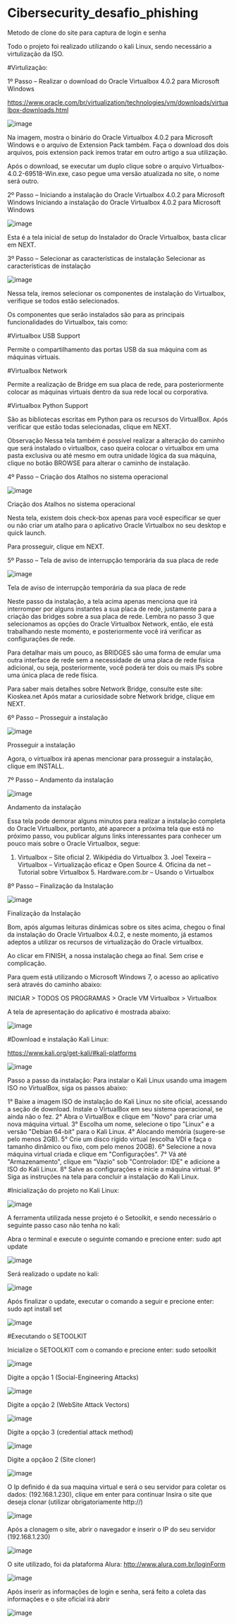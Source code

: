 # Cibersecurity_desafio_phishing
Metodo de clone do site para captura de login e senha

Todo o projeto foi realizado utilizando o kali Linux, sendo necessário a virtulização da ISO.

#Virtulização:

1º Passo – Realizar o download do Oracle Virtualbox 4.0.2 para Microsoft Windows

https://www.oracle.com/br/virtualization/technologies/vm/downloads/virtualbox-downloads.html

![image](https://github.com/user-attachments/assets/26ce003b-9776-4da1-be11-338ac14b4126)

Na imagem, mostra o binário do Oracle Virtualbox 4.0.2 para Microsoft Windows e o arquivo de Extension Pack também. Faça o download dos dois arquivos, pois extension pack iremos tratar em outro artigo a sua utilização.

Após o download, se executar um duplo clique sobre o arquivo Virtualbox-4.0.2-69518-Win.exe, caso pegue uma versão atualizada no site, o nome será outro.

2º Passo – Iniciando a instalação do Oracle Virtualbox 4.0.2 para Microsoft Windows
Iniciando a instalação do Oracle Virtualbox 4.0.2 para Microsoft Windows

![image](https://github.com/user-attachments/assets/5b567561-699b-4eb6-ae82-a431bfee8b42)

Esta é a tela inicial de setup do Instalador do Oracle Virtualbox, basta clicar em NEXT.

3º Passo – Selecionar as características de instalação
Selecionar as características de instalação

![image](https://github.com/user-attachments/assets/36f0240d-8db3-4036-83ce-a3d8bf0ddf69)

Nessa tela, iremos selecionar os componentes de instalação do Virtualbox, verifique se todos estão selecionados.

Os componentes que serão instalados são para as principais funcionalidades do Virtualbox, tais como:

#Virtualbox USB Support

Permite o compartilhamento das portas USB da sua máquina com as máquinas virtuais.

#Virtualbox Network

Permite a realização de Bridge em sua placa de rede, para posteriormente colocar as máquinas virtuais dentro da sua rede local ou corporativa.

#Virtualbox Python Support

São as bibliotecas escritas em Python para os recursos do VirtualBox. Após verificar que estão todas selecionadas, clique em NEXT.

Observação
Nessa tela também é possível realizar a alteração do caminho que será instalado o virtualbox, caso queira colocar o virtualbox em uma pasta exclusiva ou até mesmo em outra unidade lógica da sua máquina, clique no botão BROWSE para alterar o caminho de instalação.

4º Passo – Criação dos Atalhos no sistema operacional

![image](https://github.com/user-attachments/assets/27f0d8c5-1f55-4504-acd5-d7a2afaab3bf)

Criação dos Atalhos no sistema operacional

Nesta tela, existem dois check-box apenas para você especificar se quer ou não criar um atalho para o aplicativo Oracle Virtualbox no seu desktop e quick launch.

Para prosseguir, clique em NEXT.

5º Passo – Tela de aviso de interrupção temporária da sua placa de rede

![image](https://github.com/user-attachments/assets/9727e9f9-88f2-4a78-b7c2-b13ac034fee4)

Tela de aviso de interrupção temporária da sua placa de rede

Neste passo da instalação, a tela acima apenas menciona que irá interromper por alguns instantes a sua placa de rede, justamente para a criação das bridges sobre a sua placa de rede. Lembra no passo 3 que selecionamos as opções do Oracle Virtualbox Network, então, ele está trabalhando neste momento, e posteriormente você irá verificar as configurações de rede.

Para detalhar mais um pouco, as BRIDGES são uma forma de emular uma outra interface de rede sem a necessidade de uma placa de rede física adicional, ou seja, posteriormente, você poderá ter dois ou mais IPs sobre uma única placa de rede física.

Para saber mais detalhes sobre Network Bridge, consulte este site: Kioskea.net Após matar a curiosidade sobre Network bridge, clique em NEXT.

6º Passo – Prosseguir a instalação

![image](https://github.com/user-attachments/assets/53333805-0250-49a4-9645-6de68b705e1c)

Prosseguir a instalação

Agora, o virtualbox irá apenas mencionar para prosseguir a instalação, clique em INSTALL.

7º Passo – Andamento da instalação

![image](https://github.com/user-attachments/assets/06ab6dd4-53ce-45ea-9978-29472f184b05)

Andamento da instalação

Essa tela pode demorar alguns minutos para realizar a instalação completa do Oracle Virtualbox, portanto, até aparecer a próxima tela que está no próximo passo, vou publicar alguns links interessantes para conhecer um pouco mais sobre o Oracle Virtualbox, segue:

1. Virtualbox – Site oficial 2. Wikipédia do Virtualbox 3. Joel Texeira – Virtualbox – Virtualização eficaz e Open Source 4. Oficina da net – Tutorial sobre Virtualbox 5. Hardware.com.br – Usando o Virtualbox

8º Passo – Finalização da Instalação

![image](https://github.com/user-attachments/assets/ec18c4dc-80df-4b27-b28c-adcc235a9f0a)

Finalização da Instalação

Bom, após algumas leituras dinâmicas sobre os sites acima, chegou o final da instalação do Oracle Virtualbox 4.0.2, e neste momento, já estamos adeptos a utilizar os recursos de virtualização do Oracle virtualbox.

Ao clicar em FINISH, a nossa instalação chega ao final. Sem crise e complicação.

Para quem está utilizando o Microsoft Windows 7, o acesso ao aplicativo será através do caminho abaixo:

INICIAR > TODOS OS PROGRAMAS > Oracle VM Virtualbox > Virtualbox

A tela de apresentação do aplicativo é mostrada abaixo:

![image](https://github.com/user-attachments/assets/5edc72b5-a94a-45e1-ac6d-1e16af79a9bb)

#Download e instalação Kali Linux:

https://www.kali.org/get-kali/#kali-platforms

![image](https://github.com/user-attachments/assets/c465743d-e645-4042-b592-18e31d5bac7f)

Passo a passo da instalação:
Para instalar o Kali Linux usando uma imagem ISO no VirtualBox, siga os passos abaixo:

1° Baixe a imagem ISO de instalação do Kali Linux no site oficial, acessando a seção de download.
Instale o VirtualBox em seu sistema operacional, se ainda não o fez.
2° Abra o VirtualBox e clique em "Novo" para criar uma nova máquina virtual.
3° Escolha um nome, selecione o tipo "Linux" e a versão "Debian 64-bit" para o Kali Linux.
4° Alocando memória (sugere-se pelo menos 2GB).
5° Crie um disco rígido virtual (escolha VDI e faça o tamanho dinâmico ou fixo, com pelo menos 20GB).
6° Selecione a nova máquina virtual criada e clique em "Configurações".
7° Vá até "Armazenamento", clique em "Vazio" sob "Controlador: IDE" e adicione a ISO do Kali Linux.
8° Salve as configurações e inicie a máquina virtual.
9° Siga as instruções na tela para concluir a instalação do Kali Linux.


#Inicialização do projeto no Kali Linux:

![image](https://github.com/user-attachments/assets/9c83bda0-a186-4ae3-977a-69332e8abab6)

A ferramenta utilizada nesse projeto é o Setoolkit, e sendo necessário o seguinte passo caso não tenha no kali:


Abra o terminal e execute o seguinte comando e precione enter:   sudo apt update
  
![image](https://github.com/user-attachments/assets/a5b780f2-e89f-46d6-ac68-8bfd07d12631)

Será realizado o update no kali:

![image](https://github.com/user-attachments/assets/23afbe0c-44ef-45ba-878e-090501694374)

Após finalizar o update, executar o comando a seguir e precione enter:   sudo apt install set

![image](https://github.com/user-attachments/assets/31809268-244f-4c64-8d62-7e0fcfb482c4)

#Executando o SETOOLKIT

Inicialize o SETOOLKIT com o comando e precione enter: sudo setoolkit 

![image](https://github.com/user-attachments/assets/f706cdb0-10dc-47d2-aab3-f3869b8d99f0)

Digite a opção 1 (Social-Engineering Attacks)

![image](https://github.com/user-attachments/assets/34287a4a-3d2d-4ec1-8851-0d30c2ccd53c)

Digite a opção 2 (WebSite Attack Vectors)

![image](https://github.com/user-attachments/assets/95d84b81-ce4d-49ff-a21c-70783e724943)

Digite a opção 3 (credential attack method)

![image](https://github.com/user-attachments/assets/1731d7ee-270c-4aa2-b73c-76a80cf7ade3)

Digite a opçãoo 2 (Site cloner)

![image](https://github.com/user-attachments/assets/380c12b3-98bc-4485-b11d-5fc2b84b4974)

O Ip definido é da sua maquina virtual e será o seu servidor para coletar os dados: (192.168.1.230), clique em enter para continuar
Insira o site que deseja clonar (utilizar obrigatoriamente http://)

![image](https://github.com/user-attachments/assets/78387eb5-f62b-45e8-a13c-b296914a2d4b)


Após a clonagem o site, abrir o navegador e inserir o IP do seu servidor (192.168.1.230)

![image](https://github.com/user-attachments/assets/fc6eadb4-59bd-4b0f-bf97-9b3c57a386ea)

O site utilizado, foi da plataforma Alura: http://www.alura.com.br/loginForm

![image](https://github.com/user-attachments/assets/9535d0af-9e78-4745-86cc-1d270cec6de1)

Após inserir as informações de login e senha, será feito a coleta das informações e o site oficial irá abrir

![image](https://github.com/user-attachments/assets/1c4a968d-8ceb-41e6-9a02-f129529cb4c5)






